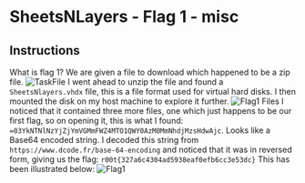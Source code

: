 # SheetsNLayers - Flag 1 - misc
## Instructions
What is flag 1?
We are given a file to download which happened to be a zip file. 
![TaskFile](https://gist.github.com/user-attachments/assets/77dee2b5-03b8-4b68-bbfe-1a0ef2ccc762)
I went ahead to unzip the file and found a `SheetsNlayers.vhdx` file, this is a file format used for virtual hard disks. I then mounted the disk on my host machine to explore it further.
![Flag1 Files](https://gist.github.com/user-attachments/assets/6f0f0fe4-b3df-4aa3-9173-dae8164a1567)
I noticed that it contained three more files, one which just happens to be our first flag, so on opening it, this is what I found: `=03YkNTNlNzYjZjYmVGMmFWZ4MTO1QWY0AzM0MmNhdjMzsHdwAjc`. Looks like a Base64 encoded string. I decoded this string from `https://www.dcode.fr/base-64-encoding` and noticed that it was in reversed form, giving us the flag: `r00t{327a6c4304ad5938eaf0efb6cc3e53dc}` This has been illustrated below:
![Flag1](https://gist.github.com/user-attachments/assets/cd50a180-34d7-4a82-b02d-42e27c6a33a1)
